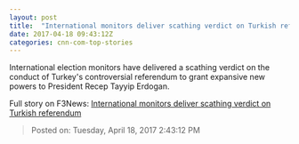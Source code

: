 ```yaml
---
layout: post
title:  "International monitors deliver scathing verdict on Turkish referendum"
date: 2017-04-18 09:43:12Z
categories: cnn-com-top-stories
---
```


International election monitors have delivered a scathing verdict on the conduct of Turkey's controversial referendum to grant expansive new powers to President Recep Tayyip Erdogan.


Full story on F3News: [International monitors deliver scathing verdict on Turkish referendum](http://www.f3nws.com/n/qGjsDC)

> Posted on: Tuesday, April 18, 2017 2:43:12 PM
